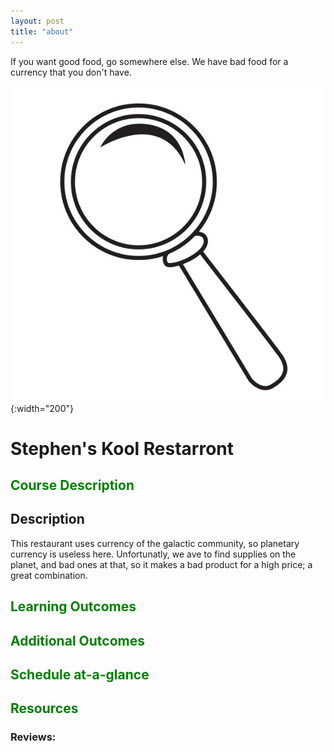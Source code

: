 ```yaml
---
layout: post
title: "about"
---
```


If you want good food, go somewhere else. We have bad food for a currency that you don't have.

![logo](./assets/images/magnifying-glass-logo.jpeg){:width="200"}

# Stephen's Kool Restarront

## <span style="color:green">Course Description</span>

## Description

This restaurant uses currency of the galactic community, so planetary currency is useless here. Unfortunatly, we ave to find supplies on the planet, and bad ones at that, so it makes a bad product for a high price; a great combination.

## <span style="color:green">Learning Outcomes</span>


## <span style="color:green">Additional Outcomes</span>


## <span style="color:green">Schedule at-a-glance</span>

## <span style="color:green">Resources</span>

### Reviews: 
